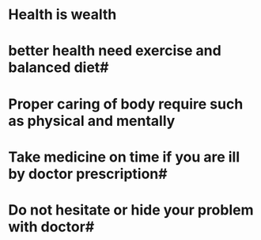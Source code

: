 # Health is wealth #
# better health need exercise and balanced diet#
# Proper caring of body require such as physical and mentally #
# Take medicine on time if you are ill by doctor prescription#
# Do not hesitate or hide your problem with doctor#
